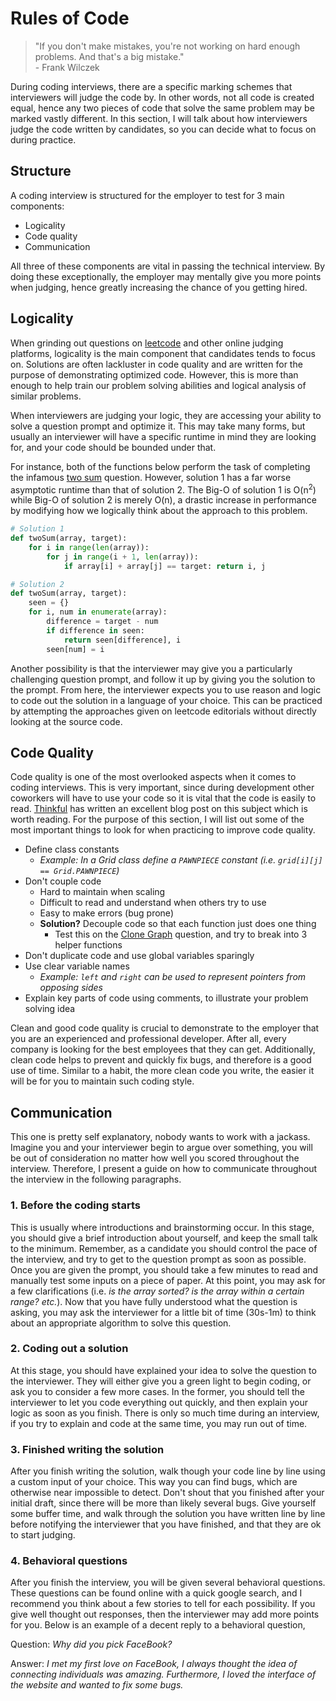 # Rules of Code
> "If you don't make mistakes, you're not working on hard enough problems. And that's a big mistake." <br> - Frank Wilczek

During coding interviews, there are a specific marking schemes that interviewers will judge the code by. In other words, not all code is created equal, hence any two pieces of code that solve the same problem may be marked vastly different. In this section, I will talk about how interviewers judge the code written by candidates, so you can decide what to focus on during practice.

## Structure
A coding interview is structured for the employer to test for 3 main components:
- Logicality
- Code quality
- Communication

All three of these components are vital in passing the technical interview. By doing these exceptionally, the employer may mentally give you more points when judging, hence greatly increasing the chance of you getting hired.

## Logicality
When grinding out questions on [leetcode](https://leetcode.com/) and other online judging platforms, logicality is the main component that candidates tends to focus on. Solutions are often lackluster in code quality and are written for the purpose of demonstrating optimized code. However, this is more than enough to help train our problem solving abilities and logical analysis of similar problems.

When interviewers are judging your logic, they are accessing your ability to solve a question prompt and optimize it. This may take many forms, but usually an interviewer will have a specific runtime in mind they are looking for, and your code should be bounded under that. 

For instance, both of the functions below perform the task of completing the infamous [two sum](https://leetcode.com/problems/two-sum/) question. However, solution 1 has a far worse asymptotic runtime than that of solution 2. The Big-O of solution 1 is O(n<sup>2</sup>) while Big-O of solution 2 is merely O(n), a drastic increase in performance by modifying how we logically think about the approach to this problem.

```py
# Solution 1
def twoSum(array, target):
    for i in range(len(array)):
        for j in range(i + 1, len(array)):
            if array[i] + array[j] == target: return i, j

# Solution 2
def twoSum(array, target):
    seen = {}
    for i, num in enumerate(array):
        difference = target - num
        if difference in seen:
            return seen[difference], i
        seen[num] = i
```

Another possibility is that the interviewer may give you a particularly challenging question prompt, and follow it up by giving you the solution to the prompt. From here, the interviewer expects you to use reason and logic to code out the solution in a language of your choice. This can be practiced by attempting the approaches given on leetcode editorials without directly looking at the source code.

## Code Quality
Code quality is one of the most overlooked aspects when it comes to coding interviews. This is very important, since during development other coworkers will have to use your code so it is vital that the code is easily to read. [Thinkful](https://www.thinkful.com/blog/coding-best-practices/) has written an excellent blog post on this subject which is worth reading. For the purpose of this section, I will list out some of the most important things to look for when practicing to improve code quality.
- Define class constants
    - _Example: In a Grid class define a `PAWNPIECE` constant (i.e. `grid[i][j] == Grid.PAWNPIECE`)_
- Don't couple code
    - Hard to maintain when scaling
    - Difficult to read and understand when others try to use
    - Easy to make errors (bug prone)
    - **Solution?** Decouple code so that each function just does one thing
        - Test this on the [Clone Graph](https://leetcode.com/problems/clone-graph/) question, and try to break into 3 helper functions
- Don't duplicate code and use global variables sparingly
- Use clear variable names
    - _Example: `left` and `right` can be used to represent pointers from opposing sides_
- Explain key parts of code using comments, to illustrate your problem solving idea

Clean and good code quality is crucial to demonstrate to the employer that you are an experienced and professional developer. After all, every company is looking for the best employees that they can get. Additionally, clean code helps to prevent and quickly fix bugs, and therefore is a good use of time. Similar to a habit, the more clean code you write, the easier it will be for you to maintain such coding style.

## Communication
This one is pretty self explanatory, nobody wants to work with a jackass. Imagine you and your interviewer begin to argue over something, you will be out of consideration no matter how well you scored throughout the interview. Therefore, I present a guide on how to communicate throughout the interview in the following paragraphs.

### 1. Before the coding starts
This is usually where introductions and brainstorming occur. In this stage, you should give a brief introduction about yourself, and keep the small talk to the minimum. Remember, as a candidate you should control the pace of the interview, and try to get to the question prompt as soon as possible. Once you are given the prompt, you should take a few minutes to read and manually test some inputs on a piece of paper. At this point, you may ask for a few clarifications (i.e. _is the array sorted? is the array within a certain range? etc._). Now that you have fully understood what the question is asking, you may ask the interviewer for a little bit of time (30s-1m) to think about an appropriate algorithm to solve this question.

### 2. Coding out a solution
At this stage, you should have explained your idea to solve the question to the interviewer. They will either give you a green light to begin coding, or ask you to consider a few more cases. In the former, you should tell the interviewer to let you code everything out quickly, and then explain your logic as soon as you finish. There is only so much time during an interview, if you try to explain and code at the same time, you may run out of time.

### 3. Finished writing the solution
After you finish writing the solution, walk though your code line by line using a custom input of your choice. This way you can find bugs, which are otherwise near impossible to detect. Don't shout that you finished after your initial draft, since there will be more than likely several bugs. Give yourself some buffer time, and walk through the solution you have written line by line before notifying the interviewer that you have finished, and that they are ok to start judging.

### 4. Behavioral questions
After you finish the interview, you will be given several behavioral questions. These questions can be found online with a quick google search, and I recommend you think about a few stories to tell for each possibility. If you give well thought out responses, then the interviewer may add more points for you. Below is an example of a decent reply to a behavioral question,

Question: _Why did you pick FaceBook?_

Answer: _I met my first love on FaceBook, I always thought the idea of connecting individuals was amazing. Furthermore, I loved the interface of the website and wanted to fix some bugs._